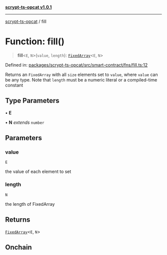 [**scrypt-ts-opcat v1.0.1**](../README.md)

***

[scrypt-ts-opcat](../README.md) / fill

# Function: fill()

> **fill**\<`E`, `N`\>(`value`, `length`): [`FixedArray`](../type-aliases/FixedArray.md)\<`E`, `N`\>

Defined in: [packages/scrypt-ts-opcat/src/smart-contract/fns/fill.ts:12](https://github.com/OPCAT-Labs/ts-tools/blob/e67b8657b34dbf57f8a4f9bdf87cdc2742db16bb/packages/scrypt-ts-opcat/src/smart-contract/fns/fill.ts#L12)

Returns an `FixedArray` with all `size` elements set to `value`, where `value` can be any type.
Note that `length` must be a numeric literal or a compiled-time constant

## Type Parameters

• **E**

• **N** *extends* `number`

## Parameters

### value

`E`

the value of each element to set

### length

`N`

the length of FixedArray

## Returns

[`FixedArray`](../type-aliases/FixedArray.md)\<`E`, `N`\>

## Onchain
